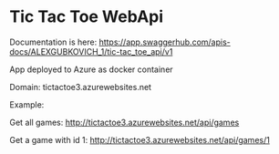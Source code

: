 # Tic Tac Toe WebApi

Documentation is here: https://app.swaggerhub.com/apis-docs/ALEXGUBKOVICH_1/tic-tac_toe_api/v1

App deployed to Azure as docker container

Domain: tictactoe3.azurewebsites.net

Example:

Get all games:
http://tictactoe3.azurewebsites.net/api/games

Get a game with id 1:
http://tictactoe3.azurewebsites.net/api/games/1


